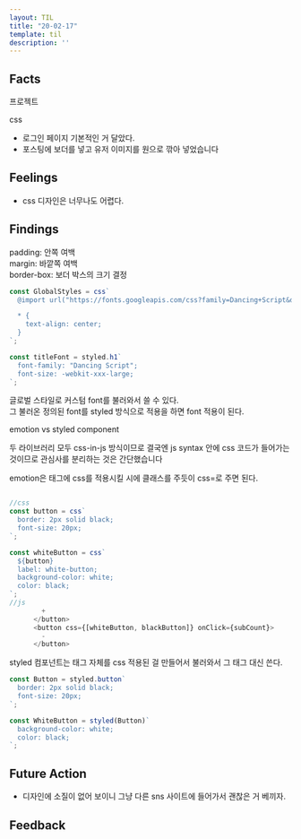 ```yaml
---
layout: TIL
title: "20-02-17"
template: til
description: ''
---
```


## Facts

프로젝트

css
- 로그인 페이지 기본적인 거 달았다.
- 포스팅에 보더를 넣고 유저 이미지를 원으로 깎아 넣었습니다

## Feelings

- css 디자인은 너무나도 어렵다.

## Findings

padding: 안쪽 여백  
margin: 바깥쪽 여백  
border-box: 보더 박스의 크기 결정

``` javascript
const GlobalStyles = css`
  @import url("https://fonts.googleapis.com/css?family=Dancing+Script&display=swap");

  * {
    text-align: center;
  }
`;

const titleFont = styled.h1`
  font-family: "Dancing Script";
  font-size: -webkit-xxx-large;
`;

```
글로벌 스타일로 커스텀 font를 불러와서 쓸 수 있다.  
그 불러온 정의된 font를 styled 방식으로 적용을 하면 font 적용이 된다.

emotion vs styled component

두 라이브러리 모두 css-in-js 방식이므로 결국엔 js syntax 안에 css 코드가 들어가는 것이므로 관심사를 분리하는 것은 간단했습니다

emotion은 태그에 css를 적용시킬 시에 클래스를 주듯이 css=로 주면 된다. 

```javascript

//css
const button = css`
  border: 2px solid black;
  font-size: 20px;
`;

const whiteButton = css`
  ${button}
  label: white-button;
  background-color: white;
  color: black;
`;
//js
        +
      </button>
      <button css={[whiteButton, blackButton]} onClick={subCount}>
        -
      </button>

```

styled 컴포넌트는 태그 자체를 css 적용된 걸 만들어서 불러와서 그 태그 대신 쓴다.

```javascript
const Button = styled.button`
  border: 2px solid black;
  font-size: 20px;
`;

const WhiteButton = styled(Button)`
  background-color: white;
  color: black;
`;
```

## Future Action

- 디자인에 소질이 없어 보이니 그냥 다른 sns 사이트에 들어가서 괜찮은 거 베끼자.

## Feedback
